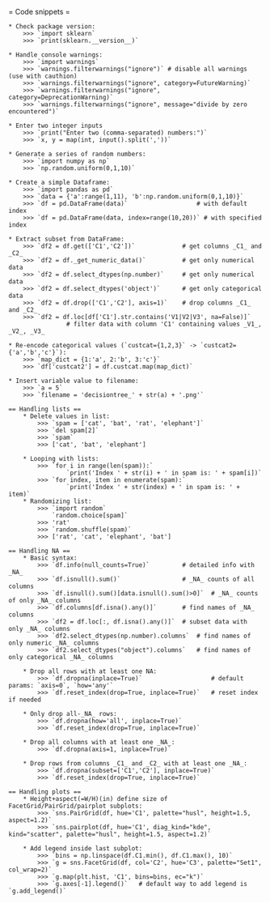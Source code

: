 = Code snippets =

    * Check package version:
        >>> `import sklearn`
        >>> `print(sklearn.__version__)`

    * Handle console warnings:
        >>> `import warnings`
        >>> `warnings.filterwarnings("ignore")` # disable all warnings (use with cauthion)
        >>> `warnings.filterwarnings("ignore", category=FutureWarning)`
        >>> `warnings.filterwarnings("ignore", category=DeprecationWarning)`
        >>> `warnings.filterwarnings("ignore", message="divide by zero encountered")`

    * Enter two integer inputs
        >>> `print("Enter two (comma-separated) numbers:")`
        >>> `x, y = map(int, input().split(','))`

    * Generate a series of random numbers:
        >>> `import numpy as np`
        >>> `np.random.uniform(0,1,10)`

    * Create a simple Dataframe:
        >>> `import pandas as pd`
        >>> `data = {'a':range(1,11), 'b':np.random.uniform(0,1,10)}`
        >>> `df = pd.DataFrame(data)`                   # with default index
        >>> `df = pd.DataFrame(data, index=range(10,20))` # with specified index

    * Extract subset from DataFrame:
        >>> `df2 = df.get(['C1','C2'])`             # get columns _C1_ and _C2_
        >>> `df2 = df._get_numeric_data()`          # get only numerical data
        >>> `df2 = df.select_dtypes(np.number)`     # get only numerical data
        >>> `df2 = df.select_dtypes('object')`      # get only categorical data
        >>> `df2 = df.drop(['C1','C2'], axis=1)`    # drop columns _C1_ and _C2_
        >>> `df2 = df.loc[df['C1'].str.contains('V1|V2|V3', na=False)]`
                    # filter data with column 'C1' containing values _V1_, _V2_, _V3_

    * Re-encode categorical values (`custcat={1,2,3}` -> `custcat2={'a','b','c'}`):
        >>> `map_dict = {1:'a', 2:'b', 3:'c'}`
        >>> `df['custcat2'] = df.custcat.map(map_dict)`

    * Insert variable value to filename:
        >>> `a = 5`
        >>> `filename = 'decisiontree_' + str(a) + '.png'`

    == Handling lists ==
        * Delete values in list:
            >>> `spam = ['cat', 'bat', 'rat', 'elephant']`
            >>> `del spam[2]`
            >>> `spam`
            >>> ['cat', 'bat', 'elephant']

        * Looping with lists:
            >>> `for i in range(len(spam)):`
                    `print('Index ' + str(i) + ' in spam is: ' + spam[i])`
            >>> `for index, item in enumerate(spam):`
                    `print('Index ' + str(index) + ' in spam is: ' + item)`
        * Randomizing list:
            >>> `import random`
                `random.choice[spam]`
            >>> 'rat'
            >>> `random.shuffle(spam)`
            >>> ['rat', 'cat', 'elephant', 'bat']

    == Handling NA ==
        * Basic syntax:
            >>> `df.info(null_counts=True)`         # detailed info with _NA_
            >>> `df.isnull().sum()`                 # _NA_ counts of all columns
            >>> `df.isnull().sum()[data.isnull().sum()>0]`  # _NA_ counts of only _NA_ columns
            >>> `df.columns[df.isna().any()]`       # find names of _NA_ columns
            >>> `df2 = df.loc[:, df.isna().any()]`  # subset data with only _NA_ columns
            >>> `df2.select_dtypes(np.number).columns`  # find names of only numeric _NA_ columns
            >>> `df2.select_dtypes("object").columns`   # find names of only categorical _NA_ columns

        * Drop all rows with at least one NA:
            >>> `df.dropna(inplace=True)`                   # default params: `axis=0`, `how='any'`
            >>> `df.reset_index(drop=True, inplace=True)`   # reset index if needed

        * Only drop all-_NA_ rows:
            >>> `df.dropna(how='all', inplace=True)`
            >>> `df.reset_index(drop=True, inplace=True)`

        * Drop all columns with at least one _NA_:
            >>> `df.dropna(axis=1, inplace=True)`

        * Drop rows from columns _C1_ and _C2_ with at least one _NA_:
            >>> `df.dropna(subset=['C1','C2'], inplace=True)`
            >>> `df.reset_index(drop=True, inplace=True)`

    == Handling plots ==
        * Height+aspect(=W/H)(in) define size of FacetGrid/PairGrid/pairplot subplots:
            >>> `sns.PairGrid(df, hue='C1', palette="husl", height=1.5, aspect=1.2)`
            >>> `sns.pairplot(df, hue='C1', diag_kind="kde", kind="scatter", palette="husl", height=1.5, aspect=1.2)`

        * Add legend inside last subplot:
            >>> `bins = np.linspace(df.C1.min(), df.C1.max(), 10)`
            >>> `g = sns.FacetGrid(df, col='C2', hue='C3', palette="Set1", col_wrap=2)`
            >>> `g.map(plt.hist, 'C1', bins=bins, ec="k")`
            >>> `g.axes[-1].legend()`   # default way to add legend is `g.add_legend()`


